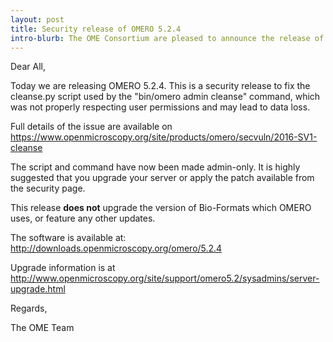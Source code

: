 ```yaml
---
layout: post
title: Security release of OMERO 5.2.4
intro-blurb: The OME Consortium are pleased to announce the release of OMERO 5.2.4
---
```

Dear All,

Today we are releasing OMERO 5.2.4. This is a security release to fix
the cleanse.py script used by the "bin/omero admin cleanse" command,
which was not properly respecting user permissions and may lead to
data loss.

Full details of the issue are available on
https://www.openmicroscopy.org/site/products/omero/secvuln/2016-SV1-cleanse

The script and command have now been made admin-only. It is highly
suggested that you upgrade your server or apply the patch available
from the security page.

This release **does not** upgrade the version of Bio-Formats which
OMERO uses, or feature any other updates.

The software is available at:
http://downloads.openmicroscopy.org/omero/5.2.4

Upgrade information is at
http://www.openmicroscopy.org/site/support/omero5.2/sysadmins/server-upgrade.html

Regards,

The OME Team